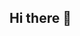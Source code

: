 ## Hi there 👋

<!--
**CottontailRabbit/CottontailRabbit** is a ✨ _special_ ✨ repository because its `README.md` (this file) appears on your GitHub profile.

![Top Langs](https://github-readme-stats.vercel.app/api/top-langs/?username=CottontailRabbit&layout=compact)
